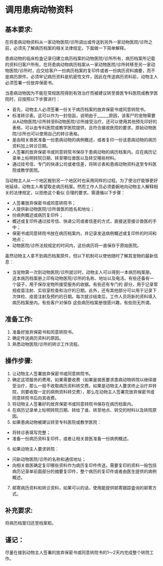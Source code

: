 # 调用患病动物资料

## 基本要求:

在将患病动物资料从一家动物医院/诊所调出或传送到另外一家动物医院/诊所之前，必须先了解病历档案的相关法律规定。下面做一下简单解释。

患病动物的临床检査记录归建立病历档案的动物医院/诊所所有，病历档案所记载的资料归客户所有。在将患病动物病历档案从一家动物医院/诊所转移至另一家动物医院/诊所时，应交给客户一份病历档案的复印件或者一份病历资料摘要，而不是病历原件。必须牢记病历资料是机密性文件，因此在传送病历资料前，动物主人必须签署一份放弃保密书。

当患病动物因为不能在常规医院得到有效治疗而被建议转至兽医专科医院或教学医院时，应按照以下步骤进行：
- 首先，动物主人必须签署一份关于病历档案的放弃保密书或同意转院书。 
- 标准转诊表。这可以作为一封信函，说明由于______原因，该客尸的宠物需要从A动物医院/诊所转至B动物医院/诊所接受治疗。还可以使用其他预先印好的表格，可以由专科医院或教学医院提供，且符合接收医院的要求。原始动物医院/诊所也可以使用自己的转诊表格。 
- 是由相关兽医准备一份患病动物的病例概述，或者复印一份该患病动物的病历资料加上转诊日期。 
- 人签署的放弃保密书或同意转院书保存于患病动物的病历档案内。应在病历记录单上标明转院日期、转至哪位兽医以及转交哪些材料。 
- 通过挂号信、专门的快递公司或者信差，将转诊表和患病动物资料送至专科医院或教学医院。
	

当动物主人从一个地区搬到另一个地区时也采用同样的过程。为了使治疗能够更好地延续，动物主人希望取走病历档案。然而工作人员必须委婉地向动物主人解释相关的法律规定，以拒绝这个看似 合理的要求。需遵循以下步骤： 
- 人签署放弃保密书或同意转院书； 
- 人提供新动物医院/诊所兽医的姓名和地址； 
- 份病例概述或病历复印件； 
- 概述或复印件通过挂号信、快递公司或者信差的方式，直接送至接诊兽医的手中； 
- 保密书或同意转院书放在病历档案内，并记录发送病例概述或复印件的时间和地点； 
- 动物医院/诊所法规规定的时间内，这份病历将一直保存于原始医院。

虽然动物主人拿不到病历档案原件，但以下机制可以使他随时了解其宠物的最新信息：
- 当宠物第一次到动物医院/诊所就诊时，动物主人可以得到一本病历档案册。这本病历档案册上印有动物医院/诊所的名称、地址以及电活。有些还备有一个袋子，用于保存宠物所接受服务的收据。有些还有专门的 部分，用于记录常规疫苗注射、实验室检查和治疗的日期。此外，还有其他部分可以用于记录下次体检、疫苗注射及预约的日期。每次就诊结束后，工作人员将新的资料填入病历档案册内。有些客户对保存 这些病历档案册很感兴趣，有些则无所谓。

## 准备工作:
1.	准备好放弃保密书和同意转院书。
2.	确定传送病历资料的原因。
3.	熟悉动物医院/诊所的转诊工作流程。

## 操作步骤:

1. 让动物主人签署放弃保密书或同意转院书。
2. 确定这项服务的费用，如果需要收费（如果是兽医要求患病动物转院以继续接受治疗，那么一般不收取病历资料转交费。如果是动物主人要求终止治疗并转院，则要收取一定的病例资料转交费），那么在动物主人签署完放弃保密书或同意转院书后向其收费。
3. 将动物主人签署好的放弃保密书或同意转院书保存在病历档案内。
4. 在病历记录单上标明转院日期、转给了谁、转至地点、转交的材料以及转院原因。
5. 如果患病动物被建议转至专科医院或教学医院：	
- 将转诊表填写完整；
- 准备一份病历资料复印件，或者让相关兽医准备一份病例概述。
6.	如果动物主人要求转院：
- 问新动物医院/诊所的名称和通信地址；
- 向相关兽医确定复印哪些资料作为病历复印件传送。需要复印的资料一般包括病历记录单前面部分的摘要复印件，整个病历的复印件或者由医生提供的病例概述。
7.	邮寄病历资料和转诊资料，如果可以的话，使用能提供邮寄跟踪査询的邮寄方式。

## 补充要求:

将病历档案归还至档案柜。

## 谨记：
尽量在接到动物主人签署的放弃保密书或同意转院书的1〜2天内完成整个转院工作。 

 